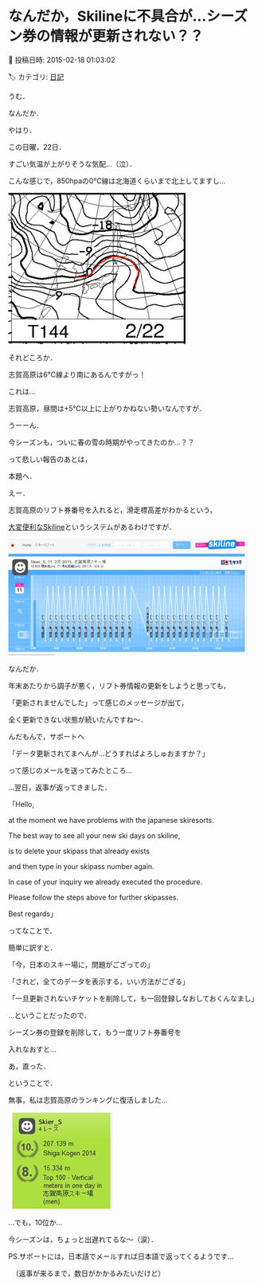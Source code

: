 # なんだか，Skilineに不具合が…シーズン券の情報が更新されない？？

📅 投稿日時: 2015-02-18 01:03:02

🏷️ カテゴリ: [日記](cc4b5682fb7b8b144980957a978653fb0.md)

うむ．


なんだか．


やはり．


この日曜，22日．


すごい気温が上がりそうな気配…（泣）．


こんな感じで，850hpaの0℃線は北海道くらいまで北上してますし…




![016a540ad40b614708dd909d272fe812.jpg](images/016a540ad40b614708dd909d272fe812.jpg)




それどころか．


志賀高原は6℃線より南にあるんですがっ！


これは…


志賀高原，昼間は+5℃以上に上がりかねない勢いなんですが．


うーーん．


今シーズンも，ついに春の雪の時期がやってきたのか…？？





って悲しい報告のあとは，


本題へ．





えー．


志賀高原のリフト券番号を入れると，滑走標高差がわかるという，


[大変便利なSkiline](ebe26190ba46bc6005f67887dca0451e3.md)というシステムがあるわけですが．




![1be81872293758bbe3cc18d3b067dc45.jpg](images/1be81872293758bbe3cc18d3b067dc45.jpg)







なんだか．


年末あたりから調子が悪く，リフト券情報の更新をしようと思っても，


「更新されませんでした」って感じのメッセージが出て，


全く更新できない状態が続いたんですね～．





んだもんで，サポートへ


「データ更新されてまへんが…どうすればよろしゅおますか？」


って感じのメールを送ってみたところ…





…翌日，返事が返ってきました．





「Hello,





at the moment we have problems with the japanese skiresorts. 


The best way to see all your new ski days on skiline, 


is to delete your skipass that already exists 


and then type in your skipass number again.





In case of your inquiry we already executed the procedure. 


Please follow the steps above for further skipasses.





Best regards」





ってなことで．


簡単に訳すと．





「今，日本のスキー場に，問題がござっての」


「されど，全てのデータを表示する，いい方法がござる」


「一旦更新されないチケットを削除して，も一回登録しなおしておくんなまし」





…ということだったので．


シーズン券の登録を削除して，もう一度リフト券番号を


入れなおすと…





あ，直った．





ということで．


無事，私は志賀高原のランキングに復活しました…




![563c0331f60e89f20c2026ee95ab9359.jpg](images/563c0331f60e89f20c2026ee95ab9359.jpg)




…でも，10位か…


今シーズンは，ちょっと出遅れてるな～（涙）．





PS.サポートには，日本語でメールすれば日本語で返ってくるようです…


　（返事が来るまで，数日がかかるみたいだけど）
